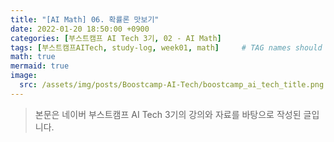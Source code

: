 ```yaml
---
title: "[AI Math] 06. 확률론 맛보기"
date: 2022-01-20 18:50:00 +0900
categories: [부스트캠프 AI Tech 3기, 02 - AI Math]
tags: [부스트캠프AITech, study-log, week01, math]     # TAG names should always be lowercase
math: true
mermaid: true
image: 
  src: /assets/img/posts/Boostcamp-AI-Tech/boostcamp_ai_tech_title.png
---
```

> 본문은 네이버 부스트캠프 AI Tech 3기의 강의와 자료를 바탕으로 작성된 글입니다.

<br>

